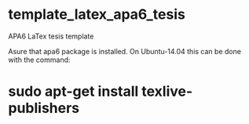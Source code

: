 # template_latex_apa6_tesis
APA6 LaTex tesis template

Asure that apa6 package is installed. On Ubuntu-14.04 this can be done with the command:

 # sudo apt-get install texlive-publishers


